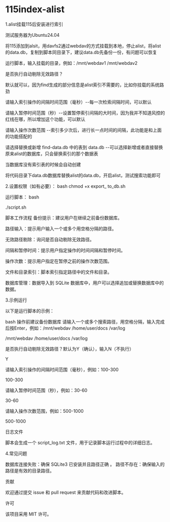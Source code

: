 # 115index-alist
1.alist挂载115后安装进行索引

测试服务器为Ubuntu24.04

将115添加到alsit，用davfs2通过webdav的方式挂载到本地，停止alist，将alist的data.db，复制到脚本同目录下，建议data.db先备份一份，有问题可以恢复

运行脚本，输入挂载的目录，例如：/mnt/webdav1 /mnt/webdav2

是否执行自动剔除无效路径？

默认就可以，因为find生成的部分信息是alist索引不需要的，比如你挂载的系统路劲

请输入索引操作的间隔时间范围（毫秒）--每一次检索间隔时间，可以默认

请输入暂停时间范围（秒）--设置暂停索引间隔的大时间，因为我并不知道风控的红线在哪，所以增加这个功能，可以默认

请输入操作次数范围 --索引多少次后，进行长一点时间的间隔，此功能是和上面的功能搭配的


请选择替换或新增 find-data.db 中的表到 data.db --可以选择新增或者直接替换原来alist的数据库，只会替换索引的那个数据表

当数据库没有索引表的时候会自动创建

将代码目录下data.db数据库替换alist的data.db，开启alist，测试搜索功能即可


2.设置权限（如有必要）：
bash
chmod +x export_ to_db.sh

运行脚本：
bash

./script.sh

脚本工作流程
备份提示：建议用户在继续之前备份数据库。

路径输入：提示用户输入一个或多个用空格分隔的路径。

无效路径剔除：询问是否自动剔除无效路径。

间隔和暂停时间：提示用户指定操作的时间间隔和暂停时间。

操作次数：提示用户指定在暂停之前的操作次数范围。

文件和目录索引：脚本索引指定路径中的文件和目录。

数据库管理：数据导入到 SQLite 数据库中，用户可以选择追加或替换数据库中的数据。


3.示例运行

以下是运行脚本的示例：

bash
操作前建议备份数据库
请输入一个或多个搜索路径，用空格分隔，输入完成后按Enter，例如：/mnt/webdav /home/user/docs /var/log

/mnt/webdav /home/user/docs /var/log

是否执行自动剔除无效路径？默认为Y（确认），输入N（不执行）

Y

请输入索引操作的间隔时间范围（毫秒），例如：100-300

100-300

请输入暂停时间范围（秒），例如：30-60

30-60

请输入操作次数范围，例如：500-1000

500-1000

日志文件

脚本会生成一个 script_log.txt 文件，用于记录脚本运行过程中的详细日志。


4.常见问题

数据库连接失败：确保 SQLite3 已安装并且路径正确
。
路径不存在：确保输入的路径是有效的目录路径。



贡献

欢迎通过提交 issue 和 pull request 来贡献代码和改进脚本。


许可

该项目采用 MIT 许可。
